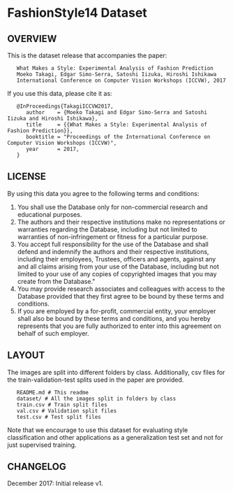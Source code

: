 FashionStyle14 Dataset
===================

OVERVIEW
--------

This is the dataset release that accompanies the paper:

```
   What Makes a Style: Experimental Analysis of Fashion Prediction
   Moeko Takagi, Edgar Simo-Serra, Satoshi Iizuka, Hiroshi Ishikawa
   International Conference on Computer Vision Workshops (ICCVW), 2017
```

If you use this data, please cite it as:

```
   @InProceedings{TakagiICCVW2017,
      author    = {Moeko Takagi and Edgar Simo-Serra and Satoshi Iizuka and Hiroshi Ishikawa},
      title     = {{What Makes a Style: Experimental Analysis of Fashion Prediction}},
      booktitle = "Proceedings of the International Conference on Computer Vision Workshops (ICCVW)",
      year      = 2017,
   }
```

LICENSE
-------

By using this data you agree to the following terms and conditions:

 1. You shall use the Database only for non-commercial research and educational purposes.
 2. The authors and their respective institutions make no representations or warranties regarding the Database, including but not limited to warranties of non-infringement or fitness for a particular purpose.
 3. You accept full responsibility for the use of the Database and shall defend and indemnify the authors and their respective institutions, including their employees, Trustees, officers and agents, against any and all claims arising from your use of the Database, including but not limited to your use of any copies of copyrighted images that you may create from the Database."
 4. You may provide research associates and colleagues with access to the Database provided that they first agree to be bound by these terms and conditions.
 5. If you are employed by a for-profit, commercial entity, your employer shall also be bound by these terms and conditions, and you hereby represents that you are fully authorized to enter into this agreement on behalf of such employer.

LAYOUT
------

The images are split into different folders by class. Additionally, csv files for the train-validation-test splits used in the paper are provided.

```
   README.md # This readme
   dataset/ # All the images split in folders by class
   train.csv # Train split files
   val.csv # Validation split files
   test.csv # Test split files
```

Note that we encourage to use this dataset for evaluating style classification and other applications as a generalization test set and not for just supervised training.

CHANGELOG
---------

December 2017: Initial release v1.



